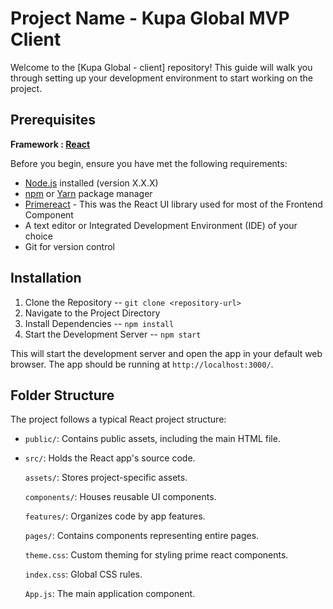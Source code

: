 # Project Name - Kupa Global MVP Client

Welcome to the [Kupa Global - client] repository! This guide will walk you through setting up your development environment to start working on the project.

## Prerequisites

**Framework : [React](https://react.dev/)**

Before you begin, ensure you have met the following requirements:
- [Node.js](https://nodejs.org/) installed (version X.X.X)
- [npm](https://www.npmjs.com/) or [Yarn](https://classic.yarnpkg.com/en/) package manager
- [Primereact](https://primereact.org/) - This was the React UI library used for most of the Frontend Component
- A text editor or Integrated Development Environment (IDE) of your choice
- Git for version control

## Installation

1. Clone the Repository  -- `git clone <repository-url>`
2. Navigate to the Project Directory
3. Install Dependencies -- `npm install`
4. Start the Development Server -- `npm start`
   
This will start the development server and open the app in your default web browser. The app should be running at `http://localhost:3000/`.

## Folder Structure

The project follows a typical React project structure:

- `public/`: Contains public assets, including the main HTML file.
- `src/`: Holds the React app's source code.
  
    `assets/`: Stores project-specific assets.
  
    `components/`: Houses reusable UI components.
  
    `features/`: Organizes code by app features.
  
    `pages/`: Contains components representing entire pages.
  
    `theme.css`: Custom theming for styling prime react components.
  
    `index.css`: Global CSS rules.
  
    `App.js`: The main application component.



